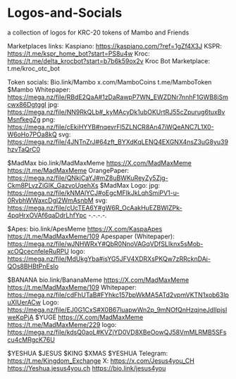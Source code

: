# Logos-and-Socials
a collection of logos for KRC-20 tokens of Mambo and Friends

Marketplaces links:
Kaspiano: https://kaspiano.com/?ref=1gZf4X3J
KSPR: https://t.me/kspr_home_bot?start=PS8u4w
Kroc: https://t.me/delta_krocbot?start=b7b6k59ox2v
Kroc Bot Marketplace: t.me/kroc_otc_bot

Token socials:
Bio.link/Mambo
x.com/MamboCoins
t.me/MamboToken
$Mambo Whitepaper:
https://mega.nz/file/RBdE2QaA#1zDaRawpP7WN_EWZDNr7nnhF1GWB8iSmcwx86DgtggI
jpg: https://mega.nz/file/NN9RkQLb#_kyMAcyDk1ubOKUrtRJ55cZpurug6tuxBvMsnfkegZg
png: https://mega.nz/file/cEkiHYYB#nqevrFl5ZLNCR8An47iWQeANC7L1X0-W6oHo7POa8kQ
svg: https://mega.nz/file/4JNTnZrJ#64zft_BYXdKqLENQ4EXGNX4nsZ3uG8yu39hzvTaQrC0

$MadMax
bio.link/MadMaxMeme 
https://X.com/MadMaxMeme
https://t.me/MadMaxMeme
OrangePaper:
https://mega.nz/file/QNkjCaYJ#mZ8uBWKuReyZy5Zjg-Ckm8PLvzZiGIK_GazvoUqehXs
$MadMax Logo:
jpg: https://mega.nz/file/kNMAlYCJ#oEgcMFIkJkLqhSmiPV1-u-0RvbhWWaxcDgI2WmAsnbM
svg: https://mega.nz/file/cUcTEA6Y#gW6R_OcAakHuEZBWlZPk-4pqHrxOVAf6qaDdrLhfYpc
-.-.-.-.

$Apes:
bio.link/ApesMeme
https://X.com/KaspaApes
https://t.me/MadMaxMeme/109
Apespaper (Whitepaper):
https://mega.nz/file/wJNHWRxY#QbR0NnoVAGqVDfSLIknx5sMob-xcOQcecnfeIeRuRPU
logo: 
https://mega.nz/file/MdUkgYba#isYG5JFV4XDRXsPKQw7zRRcknDAi-QOs8BHBtPnEsIo

$BANANA
bio.link/BananaMeme
https://X.com/MadMaxMeme
https://t.me/MadMaxMeme/109
Whitepaper:  
https://mega.nz/file/cdFhUTaB#FYhkc157bpWkMA5ATd2vpmVKTN1xob63lpuXIUerACw
Logo: https://mega.nz/file/EJ0G1CxS#X0B67luapwWn2p_9mNOfQnHzqjneJdlIpjsIweKpPjA
$YUGE 
https://X.com/MadMaxMeme
https://t.me/MadMaxMeme/229
logo: https://mega.nz/file/kdsQ0aoL#KVZjYD0VD8XBeOowQJ58VmMLRMB5SFscu4cMRgcK76U


$YESHUA  $JESUS $KING $XMAS
$YESHUA
Telegram: https://t.me/Kingdom_Exchange
X:  https://x.com/Jesus4you_CH 
https://Yeshua.jesus4you.ch
https://bio.link/jesus4you




